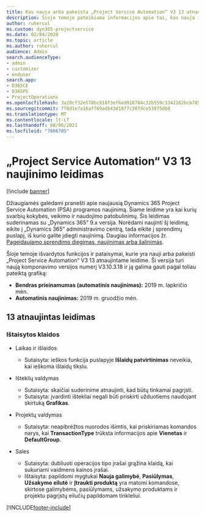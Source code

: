 ```yaml
---
title: Kas nauja arba pakeista „Project Service Automation“ V3 13 atnaujintame leidime
description: Šioje temoje pateikiama informacijos apie tai, kas nauja ir pakeista „Project Service Automation“ 13 atnaujintame leidime V3.
author: ruhercul
ms.custom: dyn365-projectservice
ms.date: 02/04/2020
ms.topic: article
ms.author: ruhercul
audience: Admin
search.audienceType:
- admin
- customizer
- enduser
search.app:
- D365CE
- D365PS
- ProjectOperations
ms.openlocfilehash: 3a20cf32e578bc818f3ef6ed916784c32b559c3342162bcb7857f5e9cc520d9c
ms.sourcegitcommit: 7f8d1e7a16af769adb43d1877c28fdce53975db8
ms.translationtype: MT
ms.contentlocale: lt-LT
ms.lasthandoff: 08/06/2021
ms.locfileid: "7006705"
---
```

# <a name="project-service-automation-update-release-13-v3"></a>„Project Service Automation“ V3 13 naujinimo leidimas

[!include [banner](../includes/psa-now-project-operations.md)]

Džiaugiamės galėdami pranešti apie naujausią Dynamics 365 Project Service Automation (PSA) programos naujinimą. Šiame leidime yra kai kurių svarbių kokybės, veikimo ir naudojimo patobulinimų. Šis leidimas suderinamas su „Dynamics 365“ 9.x versija. Norėdami naujinti šį leidimą, eikite į „Dynamics 365“ administravimo centrą, tada eikite į sprendimų puslapį, iš kurio galite įdiegti naujinimą. Daugiau informacijos žr. [Pageidaujamo sprendimo diegimas, naujinimas arba šalinimas](/power-platform/admin/install-remove-preferred-solution).

Šioje temoje išvardytos funkcijos ir pataisymai, kurie yra nauji arba pakeisti „Project Service Automation“ V3 13 atnaujintame leidime. Ši versija turi naują komponavimo versijos numerį V3.10.3.18 ir ją galima gauti pagal toliau pateiktą grafiką:

- **Bendras prieinamumas (automatinis naujinimas):** 2019 m. lapkričio mėn.
- **Automatinis naujinimas:** 2019 m. gruodžio mėn.


## <a name="update-release-13"></a>13 atnaujintas leidimas 

### <a name="bug-fixes"></a>Ištaisytos klaidos

- Laikas ir išlaidos

     - Sutaisyta: ieškos funkcija puslapyje **Išlaidų patvirtinimas** neveikia, kai ieškoma išlaidų tikslu.

- Išteklių valdymas

     - Sutaisyta: skaičiai suderinime atnaujinti, kad būtų tinkamai pagrįsti.
     - Sutaisyta: įvardinti ištekliai negali būti priskirti užduotiems naudojant skirtuką **Grafikas**.

- Projektų valdymas

     - Sutaisyta: neapibrėžtos nuorodos išimtis, kai priskiriamas komandos narys, kai **TransactionType** trūksta informacijos apie **Vienetas** ir **DefaultGroup**.

- Sales

     - Sutaisyta: dubliuoti operacijos tipo įrašai grąžina klaidą, kai sukuriami vaidmens kainos įrašai.
     - Ištaisyta: papildomi mygtukai **Nauja galimybė**, **Pasiūlymas**, **Užsakymo eilutė** ir **Įtraukti produktą** yra matomi komandose, skirtose galimybėms, pasiūlymams, užsakymo produktams ir projektu pagrįstų eilučių papildomam tinkleliui.




[!INCLUDE[footer-include](../includes/footer-banner.md)]